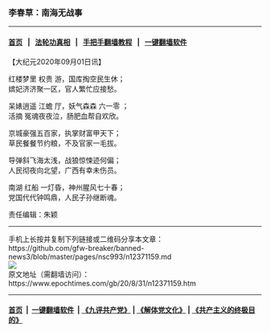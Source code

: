### 李春草：南海无战事
------------------------

#### [首页](https://github.com/gfw-breaker/banned-news3/blob/master/README.md) &nbsp;&nbsp;|&nbsp;&nbsp; [法轮功真相](https://github.com/begood0513/basic/blob/master/README.md)  &nbsp;&nbsp;|&nbsp;&nbsp; [手把手翻墙教程](https://github.com/gfw-breaker/guides/wiki)  &nbsp;&nbsp;|&nbsp;&nbsp; [一键翻墙软件](https://github.com/gfw-breaker/nogfw/blob/master/README.md)  



<div><p>
 【大纪元2020年09月01日讯】
</p>
<p>
 红楼梦里
 <ok href="https://www.epochtimes.com/gb/tag/%E6%9D%83%E8%B4%B5.html">
  权贵
 </ok>
 游，国库掏空民生休；
 <br/>
 嫔妃济济聚一区，官人繁忙应接愁。
</p>
<p>
 呆婊逍遥
 <ok href="https://www.epochtimes.com/gb/tag/%E6%B1%9F%E8%9F%BE.html">
  江蟾
 </ok>
 厅，妖气森森
 <ok href="https://www.epochtimes.com/gb/tag/%E5%85%AD%E4%B8%80%E9%9B%B6.html">
  六一零
 </ok>
 ；
 <br/>
 <ok href="https://www.epochtimes.com/gb/tag/%E6%B4%BB%E6%91%98.html">
  活摘
 </ok>
 冤魂夜夜泣，肠肥血帮自欢欣。
</p>
<p>
 京城豪强五百家，执掌财富甲天下；
 <br/>
 草民餐餐节约粮，不及官家一毛拔。
</p>
<p>
 导弹斜飞海太浅，战狼惊悚迹何偏；
 <br/>
 人民彻夜向北望，广西有幸未伤员。
</p>
<p>
 南湖
 <ok href="https://www.epochtimes.com/gb/tag/%E7%BA%A2%E8%88%B9.html">
  红船
 </ok>
 一灯昏，神州腥风七十春；
 <br/>
 党国代代钟鸣鼎，人民子孙继断魂。
</p>
<p>
 责任编辑：朱颖
</p>
</div>
<hr/>
手机上长按并复制下列链接或二维码分享本文章：<br/>
https://github.com/gfw-breaker/banned-news3/blob/master/pages/nsc993/n12371159.md <br/>
<a href='https://github.com/gfw-breaker/banned-news3/blob/master/pages/nsc993/n12371159.md'><img src='https://github.com/gfw-breaker/banned-news3/blob/master/pages/nsc993/n12371159.md.png'/></a> <br/>
原文地址（需翻墙访问）：https://www.epochtimes.com/gb/20/8/31/n12371159.htm


------------------------
#### [首页](https://github.com/gfw-breaker/banned-news3/blob/master/README.md) &nbsp;|&nbsp; [一键翻墙软件](https://github.com/gfw-breaker/nogfw/blob/master/README.md) &nbsp;| [《九评共产党》](https://github.com/gfw-breaker/9ping.md/blob/master/README.md#九评之一评共产党是什么) | [《解体党文化》](https://github.com/gfw-breaker/jtdwh.md/blob/master/README.md) | [《共产主义的终极目的》](https://github.com/gfw-breaker/gczydzjmd.md/blob/master/README.md)


<img src='http://gfw-breaker.win/banned-news3/pages/nsc993/n12371159.md' width='0px' height='0px'/>